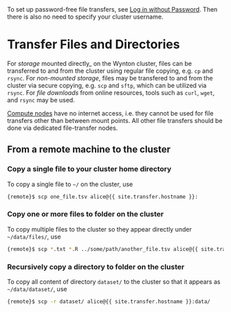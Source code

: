 <div class="alert alert-info" role="alert">
To set up password-free file transfers, see <a href="{{ '/howto/log-in-without-pwd.html' | relative_url }}">Log in without Password</a>.  Then there is also no need to specify your cluster username.
</div>


# Transfer Files and Directories

For _storage_ mounted directly_ on the Wynton cluster, files can be transferred to and from the cluster using regular file copying, e.g. `cp` and `rsync`.
For _non-mounted storage_, files may be transfered to and from the cluster via secure copying, e.g. `scp` and `sftp`, which can be utilized via `rsync`.
For _file downloads_ from online resources, tools such as `curl`, `wget`, and `rsync` may be used.

<div class="alert alert-warning" role="alert">
<a href="{{ '/about/specs.html' | relative_url }}">Compute nodes</a> have no internet access, i.e. they cannot be used for file transfers other than between mount points.  All other file transfers should be done via dedicated file-transfer nodes.
</div>


## From a remote machine to the cluster

### Copy a single file to your cluster home directory

To copy a single file to `~/` on the cluster, use
```sh
{remote}$ scp one_file.tsv alice@{{ site.transfer.hostname }}:
```

### Copy one or more files to folder on the cluster

To copy multiple files to the cluster so they appear directly under `~/data/files/`, use
```sh
{remote}$ scp *.txt *.R ../some/path/another_file.tsv alice@{{ site.transfer.hostname }}:data/files/
```

### Recursively copy a directory to folder on the cluster

To copy all content of directory `dataset/` to the cluster so that it appears as `~/data/dataset/`, use
```sh
{remote}$ scp -r dataset/ alice@{{ site.transfer.hostname }}:data/
```
